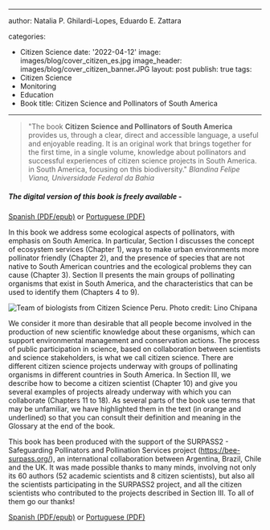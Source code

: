 
---
author: Natalia P. Ghilardi-Lopes, Eduardo E. Zattara

categories:
- Citizen Science
date: '2022-04-12'
image: images/blog/cover_citizen_es.jpg
image_header: images/blog/cover_citizen_banner.JPG
layout: post
publish: true
tags:
- Citizen Science
- Monitoring
- Education
- Book
title: Citizen Science and Pollinators of South America
---

> "The book **Citizen Science and Pollinators of South America** provides us, through a clear, direct and accessible language, a useful and enjoyable reading. It is an original work that brings together for the first time, in a single volume, knowledge about pollinators and successful experiences of citizen science projects in South America. in South America, focusing on this biodiversity."
> *Blandina Felipe Viana, Universidade Federal da Bahia*

##### The digital version of this book is freely available -

[Spanish (PDF/epub)](https://www.editoracubo.com.br/978-65-86819-21-2/)
or [Portuguese (PDF)](https://www.editoracubo.com.br/978-65-86819-21-2/)

In this book we address some ecological aspects of pollinators, with emphasis on South America. In particular, Section I discusses the concept of ecosystem services (Chapter 1), ways to make urban environments more pollinator friendly (Chapter 2), and the presence of species that are not native to South American countries and the ecological problems they can cause (Chapter 3). Section II presents the main groups of pollinating organisms that exist in South America, and the characteristics that can be used to identify them (Chapters 4 to 9).

![Team of biologists from Citizen Science Peru. Photo credit: Lino Chipana](/images/blog/citizen_science_figura4.JPG#floatleft)

We consider it more than desirable that all people become involved in the production of new scientific knowledge about these organisms, which can support environmental management and conservation actions. The process of public participation in science, based on collaboration between scientists and science stakeholders, is what we call citizen science. There are different citizen science projects underway with groups of pollinating organisms in different countries in South America. In Section III, we describe how to become a citizen scientist (Chapter 10) and give you several examples of projects already underway with which you can collaborate (Chapters 11 to 18). As several parts of the book use terms that may be unfamiliar, we have highlighted them in the text (in orange and underlined) so that you can consult their definition and meaning in the Glossary at the end of the book.
 
This book has been produced with the support of the SURPASS2 - Safeguarding Pollinators and Pollination Services project (https://bee-surpass.org/), an international collaboration between Argentina, Brazil, Chile and the UK. It was made possible thanks to many minds, involving not only its 60 authors (52 academic scientists and 8 citizen scientists), but also all the scientists participating in the SURPASS2 project, and all the citizen scientists who contributed to the projects described in Section III. To all of them go our thanks!

[Spanish (PDF/epub)](https://www.editoracubo.com.br/978-65-86819-21-2/) or
[Portuguese (PDF)](https://www.editoracubo.com.br/978-65-86819-21-2/)
